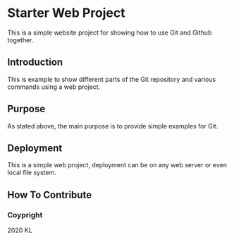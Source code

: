 # Starter Web Project

This is a simple website project for showing how to use Git and Github together.

## Introduction

This is example to show different parts of the Git repository and various commands using a web project.

## Purpose

As stated above, the main purpose is to provide simple examples for Git.

## Deployment

This is a simple web project, deployment can be on any web server or even local file system.

## How To Contribute


### Coypright

2020 KL